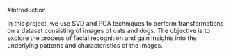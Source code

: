 #Introduction

In this project, we use SVD and PCA techniques to perform transformations on a dataset consisting of images of cats and dogs. The objective is to explore the process of facial recognition and gain insights into the underlying patterns and characteristics of the images.
